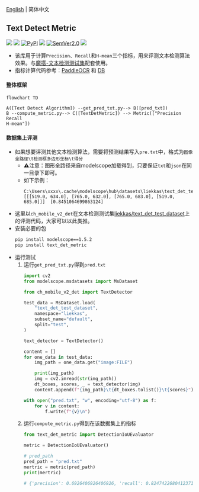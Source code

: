 [English](https://github.com/SWHL/TextDetMetric) | 简体中文

## Text Detect Metric
<p align="left">
    <a href=""><img src="https://img.shields.io/badge/OS-Linux%2C%20Win%2C%20Mac-pink.svg"></a>
    <a href=""><img src="https://img.shields.io/badge/python->=3.6,<3.12-aff.svg"></a>
    <a href="https://pypi.org/project/text_det_metric/"><img alt="PyPI" src="https://img.shields.io/pypi/v/text_det_metric"></a>
    <a href="https://pepy.tech/project/text-det-metric"><img src="https://static.pepy.tech/personalized-badge/text-det-metric?period=total&units=abbreviation&left_color=grey&right_color=blue&left_text=Downloads"></a>
<a href="https://semver.org/"><img alt="SemVer2.0" src="https://img.shields.io/badge/SemVer-2.0-brightgreen"></a>
    <a href="https://github.com/psf/black"><img src="https://img.shields.io/badge/code%20style-black-000000.svg"></a>
</p>

- 该库用于计算`Precision`、`Recall`和`H-mean`三个指标，用来评测文本检测算法效果。与[魔搭-文本检测测试集](https://www.modelscope.cn/datasets/liekkas/text_det_test_dataset/summary)配套使用。
- 指标计算代码参考：[PaddleOCR](https://github.com/PaddlePaddle/PaddleOCR/blob/b13f99607653c220ba94df2a8650edac086b0f37/ppocr/metrics/eval_det_iou.py) 和 [DB](https://github.com/MhLiao/DB/blob/3c32b808d4412680310d3d28eeb6a2d5bf1566c5/concern/icdar2015_eval/detection/iou.py#L8)

#### 整体框架
```mermaid
flowchart TD

A([Text Detect Algorithm]) --get_pred_txt.py--> B([pred_txt])
B --compute_metric.py--> C([TextDetMetric]) --> Metric(["Precision
Recall
H-mean"])
```

#### 数据集上评测
- 如果想要评测其他文本检测算法，需要将预测结果写入`pre.txt`中，格式为`图像全路径\t检测框多边形坐标\t得分`
    - ⚠️注意：图形全路径来自modelscope加载得到，只要保证`txt`和`json`在同一目录下即可。
    - 如下示例：
        ```text
        C:\Users\xxxx\.cache\modelscope\hub\datasets\liekkas\text_det_test_dataset\master\data_files\extracted\f3ca4a17a478c1d798db96b03a5da8b144f13054fd06401e5a113a7ca4953491\text_det_test_dataset/25.jpg	[[[519.0, 634.0], [765.0, 632.0], [765.0, 683.0], [519.0, 685.0]]]	[0.8451064699863124]
        ```
- 这里以`ch_mobile_v2_det`在文本检测测试集[liekkas/text_det_test_dataset](https://www.modelscope.cn/datasets/liekkas/text_det_test_dataset/summary)上的评测代码，大家可以以此类推。
- 安装必要的包
    ```bash
    pip install modelscope==1.5.2
    pip install text_det_metric
    ```
- 运行测试
    1. 运行`get_pred_txt.py`得到`pred.txt`
        ```python
        import cv2
        from modelscope.msdatasets import MsDataset

        from ch_mobile_v2_det import TextDetector

        test_data = MsDataset.load(
            "text_det_test_dataset",
            namespace="liekkas",
            subset_name="default",
            split="test",
        )

        text_detector = TextDetector()

        content = []
        for one_data in test_data:
            img_path = one_data.get("image:FILE")

            print(img_path)
            img = cv2.imread(str(img_path))
            dt_boxes, scores, _ = text_detector(img)
            content.append(f"{img_path}\t{dt_boxes.tolist()}\t{scores}")

        with open("pred.txt", "w", encoding="utf-8") as f:
            for v in content:
                f.write(f"{v}\n")
        ```
    2. 运行`compute_metric.py`得到在该数据集上的指标
        ```python
        from text_det_metric import DetectionIoUEvaluator

        metric = DetectionIoUEvaluator()

        # pred_path
        pred_path = "pred.txt"
        mertric = metric(pred_path)
        print(mertric)

        # {'precision': 0.6926406926406926, 'recall': 0.8247422680412371, 'hmean': 0.7529411764705882}
        ```
